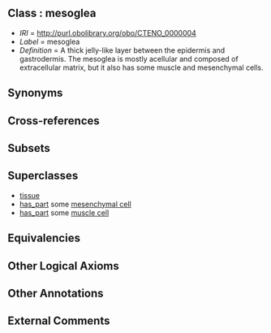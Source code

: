 
## Class : mesoglea

 * *IRI* = http://purl.obolibrary.org/obo/CTENO_0000004
 * *Label* = mesoglea
 * *Definition* = A thick jelly-like layer between the epidermis and gastrodermis. The mesoglea is mostly acellular and composed of extracellular matrix, but it also has some muscle and mesenchymal cells.

## Synonyms


## Cross-references


## Subsets


## Superclasses

 * [tissue](../../UBERON/79/UBERON_0000479.md)
 * [has_part](../../BFO/51/BFO_0000051.md) some [mesenchymal cell](../../CL/34/CL_0000134.md)
 * [has_part](../../BFO/51/BFO_0000051.md) some [muscle cell](../../CL/87/CL_0000187.md)

## Equivalencies


## Other Logical Axioms


## Other Annotations


## External Comments

